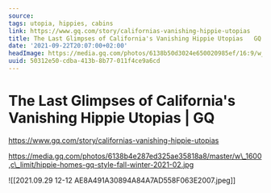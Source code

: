 ```yaml
---
source:
tags: utopia, hippies, cabins
link: https://www.gq.com/story/californias-vanishing-hippie-utopias
title: The Last Glimpses of California's Vanishing Hippie Utopias   GQ
date: '2021-09-22T20:07:00+02:00'
headImage: https://media.gq.com/photos/6138b50d3024e650020985ef/16:9/w_1280,c_limit/hippie-homes-gq-style-fall-winter-2021-social.jpg
uuid: 50312e50-cdba-413b-8b77-011f4ce9a6cd
---
```


# The Last Glimpses of California's Vanishing Hippie Utopias | GQ
https://www.gq.com/story/californias-vanishing-hippie-utopias


https://media.gq.com/photos/6138b4e287ed325ae35818a8/master/w\_1600,c\_limit/hippie-homes-gq-style-fall-winter-2021-02.jpg

![[2021.09.29 12-12 AE8A491A30894A84A7AD558F063E2007.jpeg]]